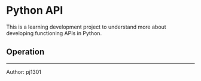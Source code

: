 # Python API

This is a learning development project to understand more about developing functioning APIs in Python.

## Operation


***************************

Author: pj1301